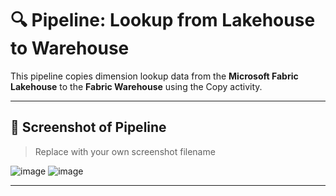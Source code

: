 # 🔍 Pipeline: Lookup from Lakehouse to Warehouse
 
This pipeline copies dimension lookup data from the **Microsoft Fabric Lakehouse** to the **Fabric Warehouse** using the Copy activity.
 
---
 
## 📸 Screenshot of Pipeline
 
> Replace with your own screenshot filename
 
![image](https://github.com/user-attachments/assets/18577ad1-e776-4a42-8323-195171645314)
![image](https://github.com/user-attachments/assets/66ff0222-3e14-4677-ac61-a621d95afac5)

 
---
